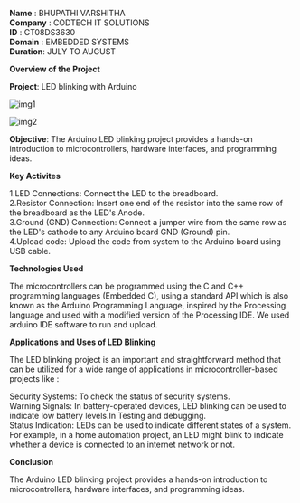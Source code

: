 **Name**    : BHUPATHI VARSHITHA<br>
**Company** : CODTECH IT SOLUTIONS<br>
**ID**      : CT08DS3630<br>
**Domain**  : EMBEDDED SYSTEMS<br>
**Duration**: JULY TO AUGUST<br>

**Overview of the Project**

**Project**: LED blinking with Arduino

![img1](https://github.com/user-attachments/assets/a03af048-de2f-4a62-8f27-9519d2d9446b)

![img2](https://github.com/user-attachments/assets/b79d5a4f-2d5e-456a-808b-9ebaa3a34ea5)

**Objective**: The Arduino LED blinking project provides a hands-on introduction to microcontrollers, hardware interfaces, and programming ideas.


**Key Activites**<br> 

1.LED Connections: Connect the LED to the breadboard. <br>
2.Resistor Connection: Insert one end of the resistor into the same row of the breadboard as the LED's Anode. <br>
3.Ground (GND) Connection: Connect a jumper wire from the same row as the LED's cathode to any Arduino board GND (Ground) pin. <br>
4.Upload code: Upload the code from system to the Arduino board using USB cable. <br>

**Technologies Used**<br>

The microcontrollers can be programmed using the C and C++ programming languages (Embedded C), using a standard API which is also known as the Arduino Programming Language, inspired by the Processing language and used with a modified version of the Processing IDE. We used arduino IDE software to run and upload.  

**Applications and Uses of LED Blinking**<br>

The LED blinking project is an important and straightforward method that can be utilized for a wide range of applications in microcontroller-based projects like :<br>

Security Systems: To check the status of security systems.<br>
Warning Signals: In battery-operated devices, LED blinking can be used to indicate low battery levels.In Testing and debugging.<br>
Status Indication: LEDs can be used to indicate different states of a system. For example, in a home automation project, an LED might blink to indicate whether a device is connected to an internet network or not.<br>

**Conclusion**

The Arduino LED blinking project provides a hands-on introduction to microcontrollers, hardware interfaces, and programming ideas. 
